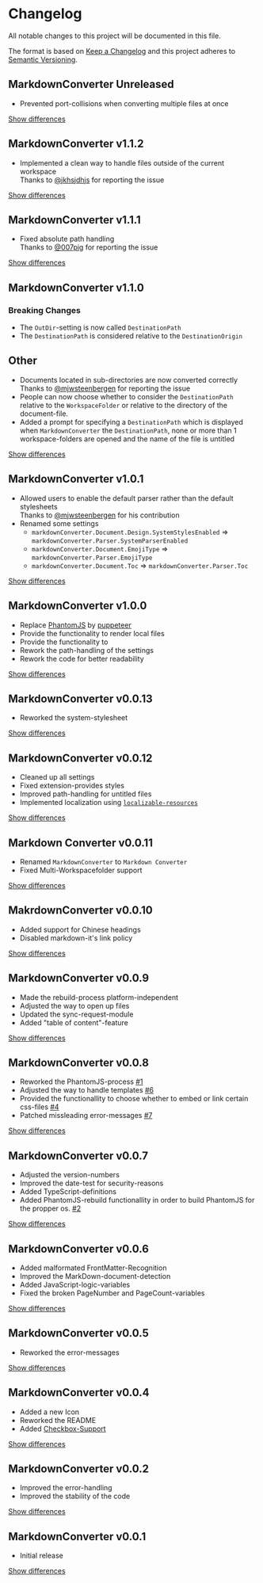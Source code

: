 # Changelog
All notable changes to this project will be documented in this file.

The format is based on [Keep a Changelog](http://keepachangelog.com/en/1.0.0/)
and this project adheres to [Semantic Versioning](http://semver.org/spec/v2.0.0.html).

## MarkdownConverter Unreleased
  - Prevented port-collisions when converting multiple files at once

[Show differences][v1.2.0]

## MarkdownConverter v1.1.2
  - Implemented a clean way to handle files outside of the current workspace  
    Thanks to [@jkhsjdhjs](https://github.com/jkhsjdhjs) for reporting the issue

[Show differences][v1.1.2]

## MarkdownConverter v1.1.1
  - Fixed absolute path handling  
    Thanks to [@007pig](https://github.com/007pig) for reporting the issue

[Show differences][v1.1.1]

## MarkdownConverter v1.1.0
### Breaking Changes
  - The `OutDir`-setting is now called `DestinationPath`
  - The `DestinationPath` is considered relative to the `DestinationOrigin`

## Other
  - Documents located in sub-directories are now converted correctly  
    Thanks to [@mjwsteenbergen](https://github.com/mjwsteenbergen) for reporting the issue
  - People can now choose whether to consider the `DestinationPath` relative to the `WorkspaceFolder` or relative to the directory of the document-file.
  - Added a prompt for specifying a `DestinationPath` which is displayed when `MarkdownConverter` the `DestinationPath`, none or more than 1 workspace-folders are opened and the name of the file is untitled

[Show differences][v1.1.0]

## MarkdownConverter v1.0.1
  - Allowed users to enable the default parser rather than the default stylesheets  
    Thanks to [@mjwsteenbergen](https://github.com/mjwsteenbergen) for his contribution
  - Renamed some settings
    - `markdownConverter.Document.Design.SystemStylesEnabled` => `markdownConverter.Parser.SystemParserEnabled`
    - `markdownConverter.Document.EmojiType` => `markdownConverter.Parser.EmojiType`
    - `markdownConverter.Document.Toc` => `markdownConverter.Parser.Toc`

[Show differences][v1.0.1]

## MarkdownConverter v1.0.0
  - Replace [PhantomJS](http://phantomjs.org/) by [puppeteer](https://github.com/GoogleChrome/puppeteer)
  - Provide the functionality to render local files
  - Provide the functionality to 
  - Rework the path-handling of the settings
  - Rework the code for better readability

[Show differences][v1.0.0]

## MarkdownConverter v0.0.13
  - Reworked the system-stylesheet

[Show differences][v0.0.13]

## MarkdownConverter v0.0.12
  - Cleaned up all settings
  - Fixed extension-provides styles
  - Improved path-handling for untitled files
  - Implemented localization using [`localizable-resources`](https://npmjs.org/package/localizable-resources)

[Show differences][v0.0.12]

## Markdown Converter v0.0.11
- Renamed `MarkdownConverter` to `Markdown Converter`
- Fixed Multi-Workspacefolder support

[Show differences][v0.0.11]

## MakrdownConverter v0.0.10
- Added support for Chinese headings
- Disabled markdown-it's link policy

[Show differences][v0.0.10]

## MarkdownConverter v0.0.9
  - Made the rebuild-process platform-independent
  - Adjusted the way to open up files
  - Updated the sync-request-module
  - Added "table of content"-feature

[Show differences][v0.0.9]

## MarkdownConverter v0.0.8
  - Reworked the PhantomJS-process [#1](https://github.com/manuth/MarkdownConverter/issues/1)
  - Adjusted the way to handle templates [#6](https://github.com/manuth/MarkdownConverter/issues/6)
  - Provided the functionallity to choose whether to embed or link certain css-files [#4](https://github.com/manuth/MarkdownConverter/issues/4)
  - Patched missleading error-messages [#7](https://github.com/manuth/MarkdownConverter/issues/7)

[Show differences][v0.0.8]

## MarkdownConverter v0.0.7
  - Adjusted the version-numbers
  - Improved the date-test for security-reasons
  - Added TypeScript-definitions
  - Added PhantomJS-rebuild functionallity in order to build PhantomJS for the propper os. [#2](https://github.com/manuth/MarkdownConverter/issues/2)

[Show differences][v0.0.7]

## MarkdownConverter v0.0.6
  - Added malformated FrontMatter-Recognition
  - Improved the MarkDown-document-detection
  - Added JavaScript-logic-variables
  - Fixed the broken PageNumber and PageCount-variables

[Show differences][v0.0.6]

## MarkdownConverter v0.0.5
  - Reworked the error-messages

[Show differences][v0.0.5]

## MarkdownConverter v0.0.4
  - Added a new Icon
  - Reworked the README
  - Added [Checkbox-Support](https://www.npmjs.com/package/markdown-it-checkbox)

[Show differences][v0.0.4]

## MarkdownConverter v0.0.2
  - Improved the error-handling
  - Improved the stability of the code

[Show differences][v0.0.2]

## MarkdownConverter v0.0.1
  - Initial release

[Show differences][v0.0.1]

<!--- References -->
[v0.0.1]: https://github.com/manuth/MarkdownConverter/compare/97826ca...v0.0.1
[v0.0.2]: https://github.com/manuth/MarkdownConverter/compare/v0.0.1...v0.0.2
[v0.0.4]: https://github.com/manuth/MarkdownConverter/compare/v0.0.2...v0.0.4
[v0.0.5]: https://github.com/manuth/MarkdownConverter/compare/v0.0.4...v0.0.5
[v0.0.6]: https://github.com/manuth/MarkdownConverter/compare/v0.0.5...v0.0.6
[v0.0.7]: https://github.com/manuth/MarkdownConverter/compare/v0.0.6...v0.0.7
[v0.0.8]: https://github.com/manuth/MarkdownConverter/compare/v0.0.7...v0.0.8
[v0.0.9]: https://github.com/manuth/MarkdownConverter/compare/v0.0.8...v0.0.9
[v0.0.10]: https://github.com/manuth/MarkdownConverter/compare/v0.0.9...v0.0.10
[v0.0.11]: https://github.com/manuth/MarkdownConverter/compare/v0.0.10...v0.0.11
[v0.0.12]: https://github.com/manuth/MarkdownConverter/compare/v0.0.11...v0.0.12
[v0.0.13]: https://github.com/manuth/MarkdownConverter/compare/v0.0.12...v0.0.13
[v1.0.0]: https://github.com/manuth/MarkdownConverter/compare/v0.0.13...v1.0.0
[v1.0.1]: https://github.com/manuth/MarkdownConverter/compare/v1.0.0...v1.0.1
[v1.1.0]: https://github.com/manuth/MarkdownConverter/compare/v1.0.0...v1.1.0
[v1.1.1]: https://github.com/manuth/MarkdownConverter/compare/v1.1.0...v1.1.1
[v1.1.2]: https://github.com/manuth/MarkdownConverter/compare/v1.1.1...v1.1.2
[v1.2.0]: https://github.com/manuth/MarkdownConverter/compare/v1.1.2...v1.2.0